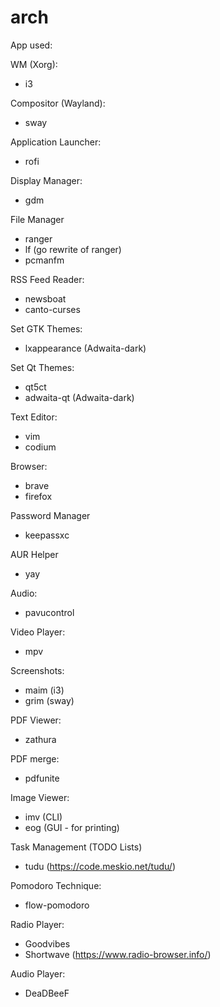 # arch
App used:

WM (Xorg):
  - i3

Compositor (Wayland):
  - sway

Application Launcher:
  - rofi

Display Manager:
  - gdm

File Manager
  - ranger
  - lf (go rewrite of ranger)
  - pcmanfm

RSS Feed Reader:
  - newsboat
  - canto-curses
  
Set GTK Themes:
  - lxappearance (Adwaita-dark)

Set Qt Themes:
  - qt5ct
  - adwaita-qt (Adwaita-dark)

Text Editor:
  - vim
  - codium

Browser:
  - brave
  - firefox

Password Manager
  - keepassxc

AUR Helper
  - yay

Audio:
  - pavucontrol

Video Player:
  - mpv

Screenshots:
  - maim (i3)
  - grim (sway)

PDF Viewer:
  - zathura

PDF merge:
  - pdfunite

Image Viewer:
  - imv (CLI)
  - eog (GUI - for printing)

Task Management (TODO Lists)
  - tudu (https://code.meskio.net/tudu/)

Pomodoro Technique:
  - flow-pomodoro

Radio Player:
  - Goodvibes
  - Shortwave (https://www.radio-browser.info/)

Audio Player:
  - DeaDBeeF






